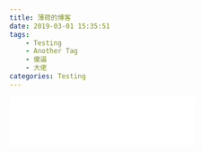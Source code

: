 ```yaml
---
title: 薄荷的博客
date: 2019-03-01 15:35:51
tags:
    - Testing
    - Another Tag
    - 傻逼
    - 大佬
categories: Testing
---
```

<iframe frameborder="no" border="0" marginwidth="0" marginheight="0" width=330 height=86 src="//music.163.com/outchain/player?type=2&id=564226919&auto=1&height=66"></iframe>

